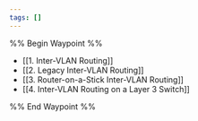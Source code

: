 ```yaml
---
tags: []
---
```

%% Begin Waypoint %%
- [[1. Inter-VLAN Routing]]
- [[2. Legacy Inter-VLAN Routing]]
- [[3. Router-on-a-Stick Inter-VLAN Routing]]
- [[4. Inter-VLAN Routing on a Layer 3 Switch]]

%% End Waypoint %%

